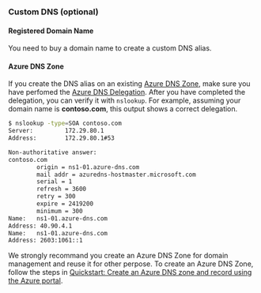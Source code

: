 
<!--
Copyright (c) 2021, Oracle and/or its affiliates.
Licensed under the Universal Permissive License v 1.0 as shown at https://oss.oracle.com/licenses/upl.
-->

### Custom DNS (optional)

#### Registered Domain Name

You need to buy a domain name to create a custom DNS alias.

#### Azure DNS Zone

If you create the DNS alias on an existing [Azure DNS Zone](https://docs.microsoft.com/en-us/azure/dns/dns-overview), make sure you have perfomed the [Azure DNS Delegation](https://docs.microsoft.com/en-us/azure/dns/dns-domain-delegation).  After you have completed the delegation, you can verify it with `nslookup`.  For example, assuming your domain name is **contoso.com**, this output shows a correct delegation.

```bash
$ nslookup -type=SOA contoso.com
Server:         172.29.80.1
Address:        172.29.80.1#53

Non-authoritative answer:
contoso.com
        origin = ns1-01.azure-dns.com
        mail addr = azuredns-hostmaster.microsoft.com
        serial = 1
        refresh = 3600
        retry = 300
        expire = 2419200
        minimum = 300
Name:   ns1-01.azure-dns.com
Address: 40.90.4.1
Name:   ns1-01.azure-dns.com
Address: 2603:1061::1
```

We strongly recommand you create an Azure DNS Zone for domain management and reuse it for other perpose. To create an Azure DNS Zone, follow the steps in [Quickstart: Create an Azure DNS zone and record using the Azure portal](https://docs.microsoft.com/en-us/azure/dns/dns-getstarted-portal).
